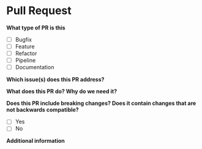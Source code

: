 <!--
  Thank you for sending a pull request!
  One of the project maintainers will review your PR.
-->

# Pull Request

**What type of PR is this**

<!-- Please check the one that applies to this PR using "x". -->

- [ ] Bugfix
- [ ] Feature
- [ ] Refactor
- [ ] Pipeline
- [ ] Documentation

**Which issue(s) does this PR address?**

<!--List issue(s) below. Use "fixes #X" or "closes #X" and the issue will close automatically when the PR is merged.-->

**What does this PR do? Why do we need it?**

**Does this PR include breaking changes? Does it contain changes that are not backwards compatible?**

- [ ] Yes
- [ ] No

<!-- List any changes made in this PR that aren't backwards-compatible. -->

**Additional information**

<!-- Include anything that would help your reviewer (e.g. screenshots). -->
